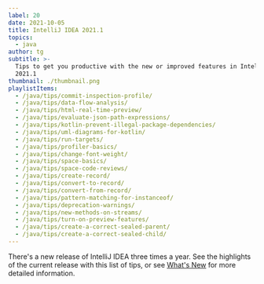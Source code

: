 ```yaml
---
label: 20
date: 2021-10-05
title: IntelliJ IDEA 2021.1
topics:
  - java
author: tg
subtitle: >-
  Tips to get you productive with the new or improved features in IntelliJ IDEA
  2021.1
thumbnail: ./thumbnail.png
playlistItems:
  - /java/tips/commit-inspection-profile/
  - /java/tips/data-flow-analysis/
  - /java/tips/html-real-time-preview/
  - /java/tips/evaluate-json-path-expressions/
  - /java/tips/kotlin-prevent-illegal-package-dependencies/
  - /java/tips/uml-diagrams-for-kotlin/
  - /java/tips/run-targets/
  - /java/tips/profiler-basics/
  - /java/tips/change-font-weight/
  - /java/tips/space-basics/
  - /java/tips/space-code-reviews/
  - /java/tips/create-record/
  - /java/tips/convert-to-record/
  - /java/tips/convert-from-record/
  - /java/tips/pattern-matching-for-instanceof/
  - /java/tips/deprecation-warnings/
  - /java/tips/new-methods-on-streams/
  - /java/tips/turn-on-preview-features/
  - /java/tips/create-a-correct-sealed-parent/
  - /java/tips/create-a-correct-sealed-child/
---
```


There's a new release of IntelliJ IDEA three times a year. See the highlights of the current release with this list of tips, or see [What's New](https://www.jetbrains.com/idea/whatsnew/) for more detailed information.
